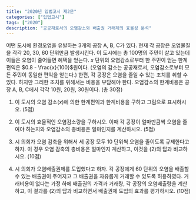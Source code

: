 ```yaml
---
title: "2020년 입법고시 제2문"
categories: ["입법고시"]
tags: ["2020"]
description: "공공재로서의 오염감소와 배출권 거래제의 효율성 분석"
---
```


어떤 도시에 환경오염을 유발하는 3개의 공장 A, B, C가 있다. 현재 각 공장은 오염물질을 각각 20, 30, 60 단위만큼 발생시킨다. 이 도시에는 총 100명의 주민이 살고 있는데 이들은 오염이 줄어들면 혜택을 얻는다. $x$ 단위의 오염감소로부터 한 주민이 얻는 한계편익은 $0.8 - \frac{x}{100}$원이다. (오염의 감소는 공공재로서, 오염감소로부터 모든 주민이 동일한 편익을 얻는다.) 한편, 각 공장은 오염을 줄일 수 있는 조치를 취할 수 있다. 하지만 그러한 조치를 위해서는 비용을 부담해야 한다. 오염감소의 한계비용은 공장 A, B, C에서 각각 10원, 20원, 30원이다. (총 30점)

1) 이 도시의 오염 감소($x$)에 의한 한계편익과 한계비용을 구하고 그림으로 표시하시오. (5점)

2) 이 도시의 효율적인 오염감소량을 구하시오. 이때 각 공장이 얼마만큼씩 오염을 줄여야 하는지와 오염감소의 총비용은 얼마인지를 계산하시오. (5점)

3) 시 의회가 오염 감축을 위해서 세 공장 모두 10 단위씩 오염을 줄이도록 규제한다고 하자. 이 경우 오염 감축의 총비용은 얼마인지 계산하고, 이것을 (2)의 답과 비교하시오. (10점)

4) 시 의회가 오염배출권제를 도입했다고 하자. 각 공장에게 60 단위의 오염을 배출할 수 있는 배출권이 주어지고 그 배출권을 자유롭게 거래할 수 있도록 허용하였다. 거래비용이 없다는 가정 하에 배출권의 가격과 거래량, 각 공장의 오염배출량을 계산하고, 이 결과를 (2)의 답과 비교하면서 배출권제 도입의 효과를 평가하시오. (10점)
